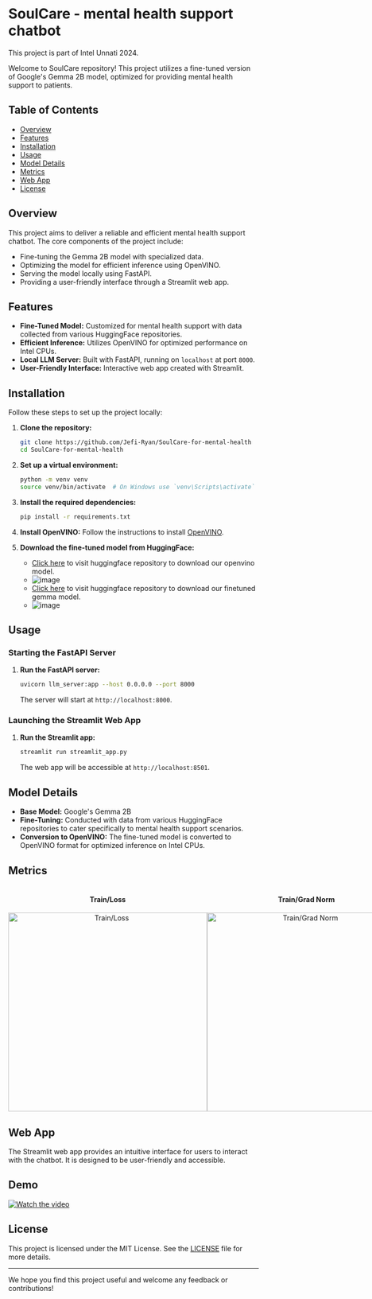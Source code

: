 # SoulCare - mental health support chatbot

This project is part of Intel Unnati 2024.

Welcome to SoulCare repository! This project utilizes a fine-tuned version of Google's Gemma 2B model, optimized for providing mental health support to patients.

## Table of Contents

- [Overview](#overview)
- [Features](#features)
- [Installation](#installation)
- [Usage](#usage)
- [Model Details](#model-details)
- [Metrics](#metrics)
- [Web App](#web-app)
- [License](#license)

## Overview

This project aims to deliver a reliable and efficient mental health support chatbot. The core components of the project include:

- Fine-tuning the Gemma 2B model with specialized data.
- Optimizing the model for efficient inference using OpenVINO.
- Serving the model locally using FastAPI.
- Providing a user-friendly interface through a Streamlit web app.

## Features

- **Fine-Tuned Model:** Customized for mental health support with data collected from various HuggingFace repositories.
- **Efficient Inference:** Utilizes OpenVINO for optimized performance on Intel CPUs.
- **Local LLM Server:** Built with FastAPI, running on `localhost` at port `8000`.
- **User-Friendly Interface:** Interactive web app created with Streamlit.

## Installation

Follow these steps to set up the project locally:

1. **Clone the repository:**
    ```bash
    git clone https://github.com/Jefi-Ryan/SoulCare-for-mental-health
    cd SoulCare-for-mental-health
    ```

2. **Set up a virtual environment:**
    ```bash
    python -m venv venv
    source venv/bin/activate  # On Windows use `venv\Scripts\activate`
    ```

3. **Install the required dependencies:**
    ```bash
    pip install -r requirements.txt
    ```

4. **Install OpenVINO:**
    Follow the instructions to install [OpenVINO](https://docs.openvino.ai/latest/openvino_docs_install_guides_installing_openvino.html).

5. **Download the fine-tuned model from HuggingFace:**
   - [Click here](https://huggingface.co/JefiRyan/gemma-2b-mental-health-4000-steps-openvino) to visit huggingface repository to download our openvino model.
   - ![image](https://github.com/Jefi-Ryan/SoulCare-for-mental-health/assets/114754832/1a1d0efc-7f8d-4c97-a447-e0c881c9b9ed)
   - [Click here](https://huggingface.co/JefiRyan/gemma-2b-it-mental-health-4000-steps) to visit huggingface repository to download our finetuned gemma model.
   - ![image](https://github.com/Jefi-Ryan/SoulCare-for-mental-health/assets/114754832/6a245ca1-9459-4775-abee-bc98cb76256a)



## Usage

### Starting the FastAPI Server

1. **Run the FastAPI server:**
    ```bash
    uvicorn llm_server:app --host 0.0.0.0 --port 8000
    ```

    The server will start at `http://localhost:8000`.

### Launching the Streamlit Web App

1. **Run the Streamlit app:**
    ```bash
    streamlit run streamlit_app.py
    ```

    The web app will be accessible at `http://localhost:8501`.

## Model Details

- **Base Model:** Google's Gemma 2B
- **Fine-Tuning:** Conducted with data from various HuggingFace repositories to cater specifically to mental health support scenarios.
- **Conversion to OpenVINO:** The fine-tuned model is converted to OpenVINO format for optimized inference on Intel CPUs.

## Metrics
<div style="display: flex; flex-direction: row; justify-content: space-around;">
  <div style="flex: 1; text-align: center;">
    <h4>Train/Loss</h4>
    <img src="https://github.com/Jefi-Ryan/SoulCare-for-mental-health/assets/114754832/e039f5a3-6d54-46d1-a686-e10750c1ed09" alt="Train/Loss" width="400"/>
  </div>
  <div style="flex: 1; text-align: center;">
    <h4>Train/Grad Norm</h4>
    <img src="https://github.com/Jefi-Ryan/SoulCare-for-mental-health/assets/114754832/ddfc33f2-be6d-4fe7-86fe-4456773dda67" alt="Train/Grad Norm" width="400"/>
  </div>
</div>


## Web App

The Streamlit web app provides an intuitive interface for users to interact with the chatbot. It is designed to be user-friendly and accessible.

## Demo
[![Watch the video](https://github.com/Jefi-Ryan/SoulCare-for-mental-health/assets/114754832/d5fff173-2288-4a1a-85a9-188923f764d6)](https://github.com/Jefi-Ryan/SoulCare-for-mental-health/blob/main/demo.mp4)

## License

This project is licensed under the MIT License. See the [LICENSE](LICENSE) file for more details.

---

We hope you find this project useful and welcome any feedback or contributions!
